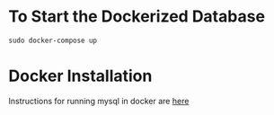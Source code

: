 # To Start the Dockerized Database
```sudo docker-compose up```

# Docker Installation
Instructions for running mysql in docker are [here](https://medium.com/@chrischuck35/how-to-create-a-mysql-instance-with-docker-compose-1598f3cc1bee)

